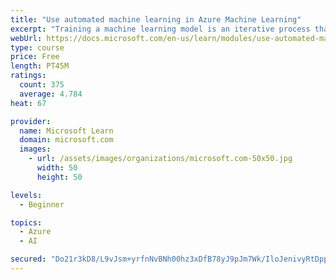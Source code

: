 ```yaml
---
title: "Use automated machine learning in Azure Machine Learning"
excerpt: "Training a machine learning model is an iterative process that requires time and compute resources. Automated machine learning can help make it easier."
webUrl: https://docs.microsoft.com/en-us/learn/modules/use-automated-machine-learning/
type: course
price: Free
length: PT45M
ratings:
  count: 375
  average: 4.784
heat: 67

provider:
  name: Microsoft Learn
  domain: microsoft.com
  images:
    - url: /assets/images/organizations/microsoft.com-50x50.jpg
      width: 50
      height: 50

levels:
  - Beginner

topics:
  - Azure
  - AI

secured: "Do21r3kD8/L9vJsm+yrfnNvBNh00hz3xDfB78yJ9pJm7Wk/IloJenivyRtDppicwE4uoUGZw14GfXbGY2XSFEzaBHOJcQN5yanTomY2KExjIunTqs3bq6l3pHyiTloc9nS+iAchYNbuDVw66U4rwYXUZ7xX9N9BsOWM4n2Dod7mpoKPFg8Fyj88ipavWkQrXqIU8PsgYDlS5XdW8PVAjKSwSuxBcKIXID3IQzqJ7LB1GQjtjzLt4Te/b20zKOVV+69D/lqtNaPGla54fm/RnXJYOotnH69leNILGkOKFZWG+NEub0Tr6P3o4XtL3AsCw0Wq/+IDUp64pBi98GjY1wuDXClNIss+G8j7r8EYhicQ9pzLmcq1ZaDSTcw1TiV17sugXdYVisHmB+Zo8SQrCxg==;FdZ+A9V7PuSfUpNzeGchEg=="
---
```


